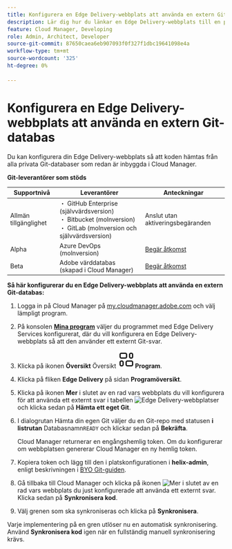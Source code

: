 ```yaml
---
title: Konfigurera en Edge Delivery-webbplats att använda en extern Git-databas
description: Lär dig hur du länkar en Edge Delivery-webbplats till en privat eller företags Git-databas.
feature: Cloud Manager, Developing
role: Admin, Architect, Developer
source-git-commit: 87650caea6eb907093f0f327f1dbc19641098e4a
workflow-type: tm+mt
source-wordcount: '325'
ht-degree: 0%

---
```



# Konfigurera en Edge Delivery-webbplats att använda en extern Git-databas

Du kan konfigurera din Edge Delivery-webbplats så att koden hämtas från alla privata Git-databaser som redan är inbyggda i Cloud Manager.

**Git-leverantörer som stöds**

| Supportnivå | Leverantörer | Anteckningar |
| --- | --- | --- |
| Allmän tillgänglighet | ・ GitHub Enterprise (självvärdsversion)<br> ・ Bitbucket (molnversion)<br> ・ GitLab (molnversion och självvärdsversion) | Anslut utan aktiveringsbegäranden |
| Alpha | Azure DevOps (molnversion) | [Begär åtkomst](mailto:grp-cloudmanager_byog@adobe.com) |
| Beta | Adobe värddatabas (skapad i Cloud Manager) | [Begär åtkomst](mailto:grp-cloudmanager_byog@adobe.com) |

**Så här konfigurerar du en Edge Delivery-webbplats att använda en extern Git-databas:**

1. Logga in på Cloud Manager på [my.cloudmanager.adobe.com](https://my.cloudmanager.adobe.com/) och välj lämpligt program.

1. På konsolen **[Mina program](/help/implementing/cloud-manager/navigation.md#my-programs)** väljer du programmet med Edge Delivery Services konfigurerat, där du vill konfigurera en Edge Delivery-webbplats så att den använder ett externt Git-svar.

1. Klicka på ikonen **Översikt** Översikt **![i den vänstra listen under rubriken ](/help/implementing/cloud-manager/edge-delivery/assets/overview.svg)Program**.

1. Klicka på fliken **Edge Delivery** på sidan **Programöversikt**.

1. Klicka på ikonen **Mer** i slutet av en rad vars webbplats du vill konfigurera för att använda ett externt svar i tabellen ![Edge Delivery-webbplatser](https://spectrum.adobe.com/static/icons/workflow_18/Smock_More_18_N.svg) och klicka sedan på **Hämta ett eget Git**.

1. I dialogrutan Hämta din egen Git väljer du en Git-repo med statusen **i listrutan** Databasnamn`READY` och klickar sedan på **Bekräfta**.

   Cloud Manager returnerar en engångshemlig token. Om du konfigurerar om webbplatsen genererar Cloud Manager en ny hemlig token.

1. Kopiera token och lägg till den i platskonfigurationen i **helix-admin**, enligt beskrivningen i [BYO Git-guiden](https://www.aem.live/developer/byo-git).

1. Gå tillbaka till Cloud Manager och klicka på ikonen ![Mer](https://spectrum.adobe.com/static/icons/workflow_18/Smock_More_18_N.svg) i slutet av en rad vars webbplats du just konfigurerade att använda ett externt svar. Klicka sedan på **Synkronisera kod**.

1. Välj grenen som ska synkroniseras och klicka på **Synkronisera**.

Varje implementering på en gren utlöser nu en automatisk synkronisering. Använd **Synkronisera kod** igen när en fullständig manuell synkronisering krävs.


